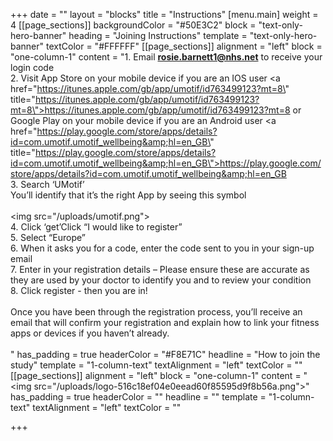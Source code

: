 +++
date = ""
layout = "blocks"
title = "Instructions"
[menu.main]
weight = 4
[[page_sections]]
backgroundColor = "#50E3C2"
block = "text-only-hero-banner"
heading = "Joining Instructions"
template = "text-only-hero-banner"
textColor = "#FFFFFF"
[[page_sections]]
alignment = "left"
block = "one-column-1"
content = "1. Email <strong>rosie.barnett1@nhs.net</strong> to receive your login code<br>2. Visit App Store on your mobile device if you are an IOS user <a href=\"https://itunes.apple.com/gb/app/umotif/id763499123?mt=8\" title=\"https://itunes.apple.com/gb/app/umotif/id763499123?mt=8\">https://itunes.apple.com/gb/app/umotif/id763499123?mt=8</a> or Google Play on your mobile device if you are an Android user <a href=\"https://play.google.com/store/apps/details?id=com.umotif.umotif_wellbeing&amp;hl=en_GB\" title=\"https://play.google.com/store/apps/details?id=com.umotif.umotif_wellbeing&amp;hl=en_GB\">https://play.google.com/store/apps/details?id=com.umotif.umotif_wellbeing&amp;hl=en_GB</a> <br>3. Search ‘UMotif’<br>You’ll identify that it’s the right App by seeing this symbol<br><br><img src=\"/uploads/umotif.png\"><br>4. Click ‘get’Click “I would like to register”<br>5. Select “Europe” <br>6. When it asks you for a code, enter the code sent to you in your sign-up email<br>7. Enter in your registration details – Please ensure these are accurate as they are used by your doctor to identify you and to review your condition<br>8. Click register - then you are in!<br><br>Once you have been through the registration process, you’ll receive an email that will confirm your registration and explain how to link your fitness apps or devices if you haven’t already.<br><br>"
has_padding = true
headerColor = "#F8E71C"
headline = "How to join the study"
template = "1-column-text"
textAlignment = "left"
textColor = ""
[[page_sections]]
alignment = "left"
block = "one-column-1"
content = "<br><img src=\"/uploads/logo-516c18ef04e0eead60f85595d9f8b56a.png\">"
has_padding = true
headerColor = ""
headline = ""
template = "1-column-text"
textAlignment = "left"
textColor = ""

+++
